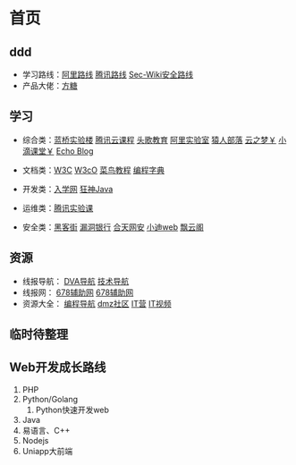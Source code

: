 # 首页

## ddd

- 学习路线：[阿里路线](https://developer.aliyun.com/learning)   [腾讯路线](https://cloud.tencent.com/edu/learning)  [Sec-Wiki安全路线](https://www.sec-wiki.com/skill)   
- 产品大佬：[方糖](http://ftqq.com/)  

## 学习
- 综合类：[蓝桥实验楼](https://www.lanqiao.cn/)    [腾讯云课程](https://cloud.tencent.com/edu/learning)    [头歌教育](https://www.educoder.net/)    [阿里实验室](https://developer.aliyun.com/adc/labs/?spm=a2c6h.13858375.0.0.468f3cf2DLkhsf)    [猿人部落](https://www.97yrbl.com/)    [云之梦￥](http://www.yzmedu.com/)    [小滴课堂￥](https://xdclass.net/)    [Echo Blog](https://houbb.github.io/)    

- 文档类：[W3C](https://www.w3cschool.cn/)    [W3cO](http://w3c0.com/)    [菜鸟教程](https://www.runoob.com/)    [编程字典](https://codingdict.com/tutorials) 
- 开发类：[入学网](https://www.wldeer.com/)    [狂神Java](https://www.kuangstudy.com/)  
- 运维类：[腾讯实验课](https://cloud.tencent.com/lab/labslist)
- 安全类：[黑客街](https://www.hackjie.com/)    [漏洞银行](https://skills.bugbank.cn/)   [合天网安](https://www.hetianlab.com/)    [小迪web](https://www.bilibili.com/video/av374994720/)    [飘云阁](https://www.chinapyg.com/)

## 资源  

- 线报导航： [DVA导航](http://www.dva520.com/)  [技术导航](https://www.daohangtx.com/)  
- 线报网： [678辅助网](https://www.678ccs.com/)   [678辅助网](https://www.xkwo.com/)
- 资源大全：  [编程导航](https://www.code-nav.cn/resources)   [dmz社区](https://www.dmzshequ.com/)    [IT营](https://www.dmzshequ.com/)   [IT视频](https://www.97yrbl.com/) 



## 临时待整理





## Web开发成长路线

1. PHP
2. Python/Golang
   1. Python快速开发web
3. Java
4. 易语言、C++
5. Nodejs
6. Uniapp大前端



